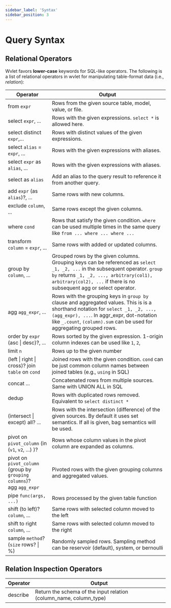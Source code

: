 ```yaml
---
sidebar_label: 'Syntax'
sidebar_position: 3
---
```


# Query Syntax

## Relational Operators

Wvlet favors __lower-case__ keywords for SQL-like operators. The following is a list of relational operators in wvlet for manipulating table-format data (i.e., _relation_):

| Operator | Output |
| --- | --- | 
| from `expr` | Rows from the given source table, model, value, or file.  |
| select `expr`, ... | Rows with the given expressions. `select *` is allowed here. |
| select distinct `expr`,... | Rows with distinct values of the given expressions. |
| select `alias` = `expr`, ... | Rows with the given expressions with aliases. |
| select `expr` as `alias`, ... | Rows with the given expressions with aliases. |
| select as `alias` | Add an alias to the query result to reference it from another query. |
| add `expr` (as `alias`)?, ... | Same rows with new columns. |
| exclude `column`, ... | Same rows except the given columns. |
| where `cond` | Rows that satisfy the given condition. `where` can be used multiple times in the same query like `from ... where ... where ...` |
| transform `column` = `expr`, ... | Same rows with added or updated columns. |  
| group by `column`, ... | Grouped rows by the given columns. Grouping keys can be referenced as `select _1, _2, ...`  in the subsequent operator. `group by` returns `_1, _2, ..., arbitrary(col1), arbitrary(col2), ...` if there is no subsequent agg or select operator. |
| agg `agg_expr`, ... | Rows with the grouping keys in `group by` clause and aggregated values.  This is is a shorthand notation for `select _1, _2, ..., (agg_expr), ...`. In aggr_expr, dot-notation like `_.count`, `(column).sum` can be used for aggregating grouped rows.|
| order by `expr` (asc \| desc)?, ... | Rows sorted by the given expression. 1-origin column indexes can be used like `1`, `2`, |
| limit `n` | Rows up to the given number |
| (left \| right \| cross)? join `table` on `cond` | Joined rows with the given condition. `cond` can be just common column names between joined tables (e.g., `using` in SQL) |
| concat ... | Concatenated rows from multiple sources. Same with UNION ALL in SQL |
| dedup | Rows with duplicated rows removed. Equivalent to `select distinct *` | 
| (intersect \| except) all? ... | Rows with the intersection (difference) of the given sources. By default it uses set semantics. If all is given, bag semantics will be used. |
| pivot on `pivot_column` (in (`v1`, `v2`, ...) )? | Rows whose column values in the pivot column are expanded as columns. |
| pivot on `pivot_column`<br/> (group by `grouping columns`)?<br/> agg `agg_expr` |  Pivoted rows with the given grouping columns and aggregated values.|
| pipe `func(args, ...)` | Rows processed by the given table function |
| shift (to left)? `column`, ... | Same rows with selected column moved to the left |
| shift to right `column`, ... | Same rows with selected column moved to the right |
| sample `method`? (`size` rows? \| %) | Randomly sampled rows. Sampling method can be reservoir (default), system, or bernoulli |   

## Relation Inspection Operators

| Operator | Output                                                             |
| --- |--------------------------------------------------------------------|
| describe | Return the schema of the input relation (column_name, column_type) |
